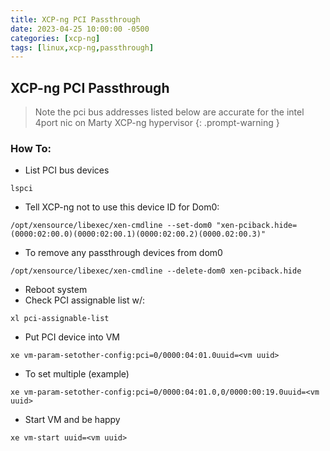 ```yaml
---
title: XCP-ng PCI Passthrough
date: 2023-04-25 10:00:00 -0500
categories: [xcp-ng]
tags: [linux,xcp-ng,passthrough]
---
```


## XCP-ng PCI Passthrough

> Note the pci bus addresses listed below are accurate for the intel 4port nic on Marty XCP-ng hypervisor
{: .prompt-warning }

### How To:

* List PCI bus devices
```terminal
lspci
```
* Tell XCP-ng not to use this device ID for Dom0:
```terminal
/opt/xensource/libexec/xen-cmdline --set-dom0 "xen-pciback.hide=(0000:02:00.0)(0000:02:00.1)(0000:02:00.2)(0000.02:00.3)"
```
* To remove any passthrough devices from dom0
```terminal
/opt/xensource/libexec/xen-cmdline --delete-dom0 xen-pciback.hide
```
* Reboot system
* Check PCI assignable list w/:
```terminal
xl pci-assignable-list
```
* Put PCI device into VM
```terminal
xe vm-param-setother-config:pci=0/0000:04:01.0uuid=<vm uuid>
```
* To set multiple (example)
```terminal
xe vm-param-setother-config:pci=0/0000:04:01.0,0/0000:00:19.0uuid=<vm uuid>
```
* Start VM and be happy
```terminal
xe vm-start uuid=<vm uuid>
```
